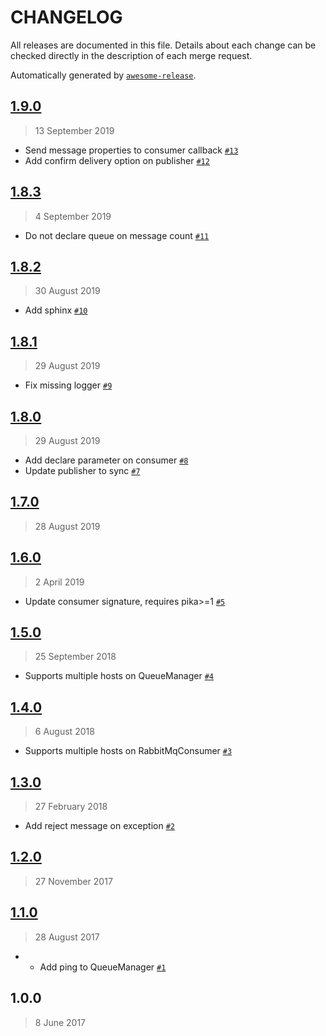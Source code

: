 CHANGELOG
=========

All releases are documented in this file.
Details about each change can be checked directly in the description of each merge request.

Automatically generated by [`awesome-release`](https://github.com/rbsdev/awesome-release).

## [1.9.0](https://github.com/rbsdev/py-queue-manager/compare/1.8.3...1.9.0)

> 13 September 2019

- Send message properties to consumer callback [`#13`](https://github.com/rbsdev/py-queue-manager/pull/13)
- Add confirm delivery option on publisher [`#12`](https://github.com/rbsdev/py-queue-manager/pull/12)

## [1.8.3](https://github.com/rbsdev/py-queue-manager/compare/1.8.2...1.8.3)

> 4 September 2019

- Do not declare queue on message count [`#11`](https://github.com/rbsdev/py-queue-manager/pull/11)

## [1.8.2](https://github.com/rbsdev/py-queue-manager/compare/1.8.1...1.8.2)

> 30 August 2019

- Add sphinx [`#10`](https://github.com/rbsdev/py-queue-manager/pull/10)

## [1.8.1](https://github.com/rbsdev/py-queue-manager/compare/1.8.0...1.8.1)

> 29 August 2019

- Fix missing logger [`#9`](https://github.com/rbsdev/py-queue-manager/pull/9)

## [1.8.0](https://github.com/rbsdev/py-queue-manager/compare/1.7.0...1.8.0)

> 29 August 2019

- Add declare parameter on consumer [`#8`](https://github.com/rbsdev/py-queue-manager/pull/8)
- Update publisher to sync [`#7`](https://github.com/rbsdev/py-queue-manager/pull/7)

## [1.7.0](https://github.com/rbsdev/py-queue-manager/compare/1.6.0...1.7.0)

> 28 August 2019

## [1.6.0](https://github.com/rbsdev/py-queue-manager/compare/1.5.0...1.6.0)

> 2 April 2019

- Update consumer signature, requires pika>=1 [`#5`](https://github.com/rbsdev/py-queue-manager/pull/5)

## [1.5.0](https://github.com/rbsdev/py-queue-manager/compare/1.4.0...1.5.0)

> 25 September 2018

- Supports multiple hosts on QueueManager [`#4`](https://github.com/rbsdev/py-queue-manager/pull/4)

## [1.4.0](https://github.com/rbsdev/py-queue-manager/compare/1.3.0...1.4.0)

> 6 August 2018

- Supports multiple hosts on RabbitMqConsumer [`#3`](https://github.com/rbsdev/py-queue-manager/pull/3)

## [1.3.0](https://github.com/rbsdev/py-queue-manager/compare/1.2.0...1.3.0)

> 27 February 2018

- Add reject message on exception [`#2`](https://github.com/rbsdev/py-queue-manager/pull/2)

## [1.2.0](https://github.com/rbsdev/py-queue-manager/compare/1.1.0...1.2.0)

> 27 November 2017

## [1.1.0](https://github.com/rbsdev/py-queue-manager/compare/1.0.0...1.1.0)

> 28 August 2017

- * Add ping to QueueManager [`#1`](https://github.com/rbsdev/py-queue-manager/pull/1)

## 1.0.0

> 8 June 2017
